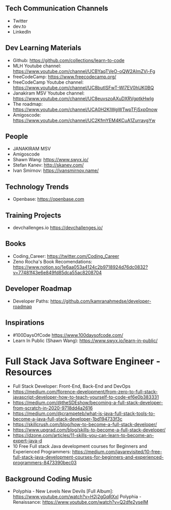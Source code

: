 
## Tech Communication Channels
* Twitter
* dev.to
* LinkedIn

## Dev Learning Materials
* Github: https://github.com/collections/learn-to-code
* MLH Youtube channel: https://www.youtube.com/channel/UCBYaqTVeO-oQW2AlmZVj-Fg
* freeCodeCamp: https://www.freecodecamp.org/
* freeCodeCamp Youtube channel: https://www.youtube.com/channel/UC8butISFwT-Wl7EV0hUK0BQ
* Janakiram MSV Youtube channel: https://www.youtube.com/channel/UC8euvszoAXuDXRVgptkHwIg
* The roadmap: https://www.youtube.com/channel/UCA0H2KIWgWTwpTFjSxp0now
* Amigoscode: https://www.youtube.com/channel/UC2KfmYEM4KCuA1ZurravgYw

## People
* JANAKIRAM MSV
* Amigoscode
* Shawn Wang: https://www.swyx.io/
* Stefan Kanev: http://skanev.com/
* Ivan Smirnov: https://ivansmirnov.name/

## Technology Trends
* Openbase: https://openbase.com

## Training Projects
* devchallenges.io https://devchallenges.io/

## Books
* Coding_Career: https://twitter.com/Coding_Career
* Zeno Rocha's Book Recomendations: https://www.notion.so/1e6aa053a4124c2b9718924d76dc0832?v=77481f43e6e849fd85dca55ac8208704

## Developer Roadmap
* Developer Paths:  https://github.com/kamranahmedse/developer-roadmap

## Inspirations
* #100DaysOfCode https://www.100daysofcode.com/ 
* Learn In Public (Shawn Wang): https://www.swyx.io/learn-in-public/

# Full Stack Java Software Engineer - Resources
* Full Stack Developer: Front-End, Back-End and DevOps
* https://medium.com/florence-development/from-zero-to-full-stack-javascript-developer-how-to-teach-yourself-to-code-ef6e0b383331
* https://medium.com/@theSDEshow/becoming-a-full-stack-developer-from-scratch-in-2020-9718dd4a2616
* https://medium.com/@crampeteb/what-is-java-full-stack-tools-to-become-a-java-full-stack-developer-1bd194733f3c
* https://skillcrush.com/blog/how-to-become-a-full-stack-developer/
* https://www.upgrad.com/blog/skills-to-become-a-full-stack-developer/
* https://dzone.com/articles/11-skills-you-can-learn-to-become-an-expert-java-d
* 10 Free Full stack Java development courses for Beginners and Experienced Programmers:
https://medium.com/javarevisited/10-free-full-stack-java-development-courses-for-beginners-and-experienced-programmers-8473390bec03

## Background Coding Music
* Polyphia - New Levels New Devils [Full Album]: https://www.youtube.com/watch?v=H2j2gGqRXxI
Polyphia - Renaissance: https://www.youtube.com/watch?v=Q2dfe2yseIM
